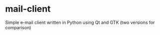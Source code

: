 # mail-client
Simple e-mail client written in Python using Qt and GTK (two versions for comparison)
